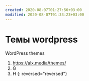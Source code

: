 ```yaml
---
created: 2020-08-07T01:27:56+03:00
modified: 2020-08-07T01:33:23+03:00
---
```


# Темы wordpress

WordPress themes

1. https://alx.media/themes/
1. G
1. H
{: reversed="reversed"}
